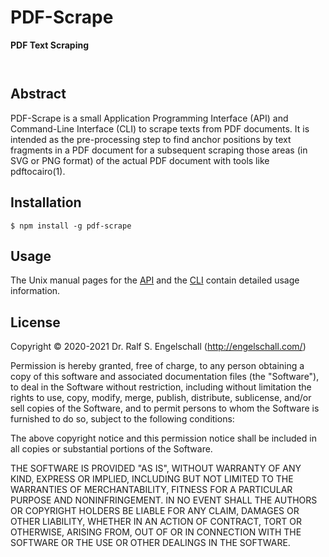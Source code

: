 
PDF-Scrape
==========

**PDF Text Scraping**

<p/>
<img src="https://nodei.co/npm/pdf-scrape.png?downloads=true&stars=true" alt=""/>

<p/>
<img src="https://david-dm.org/rse/pdf-scrape.png" alt=""/>

Abstract
--------

PDF-Scrape is a small Application Programming Interface (API) and
Command-Line Interface (CLI) to scrape texts from PDF documents. It is
intended as the pre-processing step to find anchor positions by text
fragments in a PDF document for a subsequent scraping those areas (in SVG
or PNG format) of the actual PDF document with tools like pdftocairo(1).

Installation
------------

```
$ npm install -g pdf-scrape
```

Usage
-----

The Unix manual pages for the
[API](https://github.com/rse/pdf-scrape/blob/master/pdf-scrape-api.md) and the
[CLI](https://github.com/rse/pdf-scrape/blob/master/pdf-scrape-cli.md) contain
detailed usage information.

License
-------

Copyright &copy; 2020-2021 Dr. Ralf S. Engelschall (http://engelschall.com/)

Permission is hereby granted, free of charge, to any person obtaining
a copy of this software and associated documentation files (the
"Software"), to deal in the Software without restriction, including
without limitation the rights to use, copy, modify, merge, publish,
distribute, sublicense, and/or sell copies of the Software, and to
permit persons to whom the Software is furnished to do so, subject to
the following conditions:

The above copyright notice and this permission notice shall be included
in all copies or substantial portions of the Software.

THE SOFTWARE IS PROVIDED "AS IS", WITHOUT WARRANTY OF ANY KIND,
EXPRESS OR IMPLIED, INCLUDING BUT NOT LIMITED TO THE WARRANTIES OF
MERCHANTABILITY, FITNESS FOR A PARTICULAR PURPOSE AND NONINFRINGEMENT.
IN NO EVENT SHALL THE AUTHORS OR COPYRIGHT HOLDERS BE LIABLE FOR ANY
CLAIM, DAMAGES OR OTHER LIABILITY, WHETHER IN AN ACTION OF CONTRACT,
TORT OR OTHERWISE, ARISING FROM, OUT OF OR IN CONNECTION WITH THE
SOFTWARE OR THE USE OR OTHER DEALINGS IN THE SOFTWARE.

